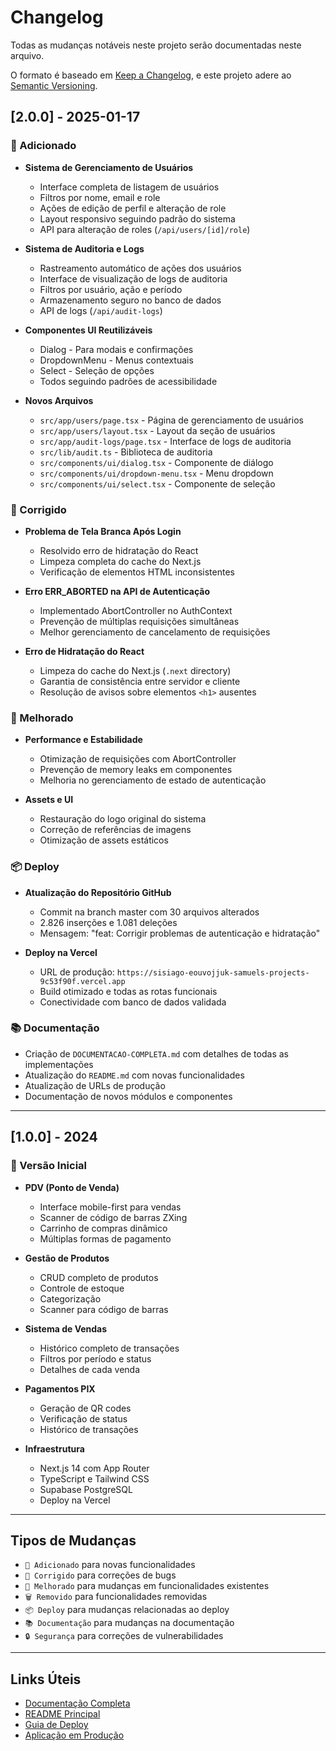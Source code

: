 # Changelog

Todas as mudanças notáveis neste projeto serão documentadas neste arquivo.

O formato é baseado em [Keep a Changelog](https://keepachangelog.com/pt-BR/1.0.0/),
e este projeto adere ao [Semantic Versioning](https://semver.org/spec/v2.0.0.html).

## [2.0.0] - 2025-01-17

### 🎉 Adicionado
- **Sistema de Gerenciamento de Usuários**
  - Interface completa de listagem de usuários
  - Filtros por nome, email e role
  - Ações de edição de perfil e alteração de role
  - Layout responsivo seguindo padrão do sistema
  - API para alteração de roles (`/api/users/[id]/role`)

- **Sistema de Auditoria e Logs**
  - Rastreamento automático de ações dos usuários
  - Interface de visualização de logs de auditoria
  - Filtros por usuário, ação e período
  - Armazenamento seguro no banco de dados
  - API de logs (`/api/audit-logs`)

- **Componentes UI Reutilizáveis**
  - Dialog - Para modais e confirmações
  - DropdownMenu - Menus contextuais
  - Select - Seleção de opções
  - Todos seguindo padrões de acessibilidade

- **Novos Arquivos**
  - `src/app/users/page.tsx` - Página de gerenciamento de usuários
  - `src/app/users/layout.tsx` - Layout da seção de usuários
  - `src/app/audit-logs/page.tsx` - Interface de logs de auditoria
  - `src/lib/audit.ts` - Biblioteca de auditoria
  - `src/components/ui/dialog.tsx` - Componente de diálogo
  - `src/components/ui/dropdown-menu.tsx` - Menu dropdown
  - `src/components/ui/select.tsx` - Componente de seleção

### 🔧 Corrigido
- **Problema de Tela Branca Após Login**
  - Resolvido erro de hidratação do React
  - Limpeza completa do cache do Next.js
  - Verificação de elementos HTML inconsistentes

- **Erro ERR_ABORTED na API de Autenticação**
  - Implementado AbortController no AuthContext
  - Prevenção de múltiplas requisições simultâneas
  - Melhor gerenciamento de cancelamento de requisições

- **Erro de Hidratação do React**
  - Limpeza do cache do Next.js (`.next` directory)
  - Garantia de consistência entre servidor e cliente
  - Resolução de avisos sobre elementos `<h1>` ausentes

### 🚀 Melhorado
- **Performance e Estabilidade**
  - Otimização de requisições com AbortController
  - Prevenção de memory leaks em componentes
  - Melhoria no gerenciamento de estado de autenticação

- **Assets e UI**
  - Restauração do logo original do sistema
  - Correção de referências de imagens
  - Otimização de assets estáticos

### 📦 Deploy
- **Atualização do Repositório GitHub**
  - Commit na branch master com 30 arquivos alterados
  - 2.826 inserções e 1.081 deleções
  - Mensagem: "feat: Corrigir problemas de autenticação e hidratação"

- **Deploy na Vercel**
  - URL de produção: `https://sisiago-eouvojjuk-samuels-projects-9c53f90f.vercel.app`
  - Build otimizado e todas as rotas funcionais
  - Conectividade com banco de dados validada

### 📚 Documentação
- Criação de `DOCUMENTACAO-COMPLETA.md` com detalhes de todas as implementações
- Atualização do `README.md` com novas funcionalidades
- Atualização de URLs de produção
- Documentação de novos módulos e componentes

---

## [1.0.0] - 2024

### 🎉 Versão Inicial
- **PDV (Ponto de Venda)**
  - Interface mobile-first para vendas
  - Scanner de código de barras ZXing
  - Carrinho de compras dinâmico
  - Múltiplas formas de pagamento

- **Gestão de Produtos**
  - CRUD completo de produtos
  - Controle de estoque
  - Categorização
  - Scanner para código de barras

- **Sistema de Vendas**
  - Histórico completo de transações
  - Filtros por período e status
  - Detalhes de cada venda

- **Pagamentos PIX**
  - Geração de QR codes
  - Verificação de status
  - Histórico de transações

- **Infraestrutura**
  - Next.js 14 com App Router
  - TypeScript e Tailwind CSS
  - Supabase PostgreSQL
  - Deploy na Vercel

---

## Tipos de Mudanças

- `🎉 Adicionado` para novas funcionalidades
- `🔧 Corrigido` para correções de bugs
- `🚀 Melhorado` para mudanças em funcionalidades existentes
- `🗑️ Removido` para funcionalidades removidas
- `📦 Deploy` para mudanças relacionadas ao deploy
- `📚 Documentação` para mudanças na documentação
- `🔒 Segurança` para correções de vulnerabilidades

---

## Links Úteis

- [Documentação Completa](./DOCUMENTACAO-COMPLETA.md)
- [README Principal](./README.md)
- [Guia de Deploy](./DEPLOY.md)
- [Aplicação em Produção](https://sisiago-eouvojjuk-samuels-projects-9c53f90f.vercel.app)